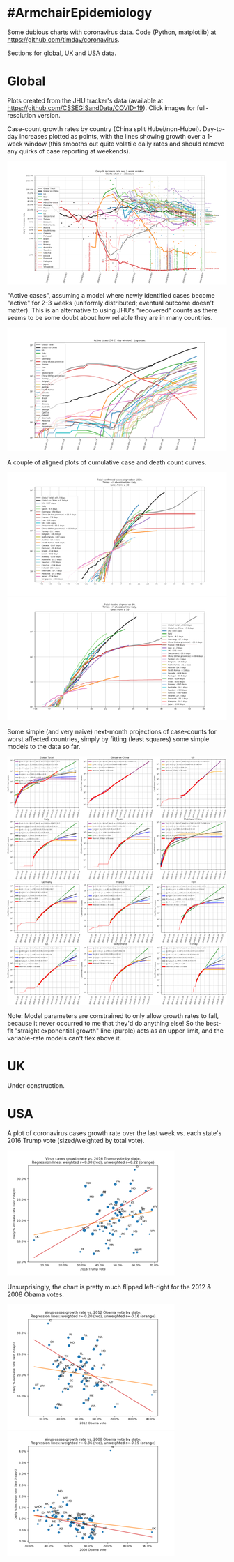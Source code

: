 #ArmchairEpidemiology
=====================

Some dubious charts with coronavirus data.  Code (Python, matplotlib) at <https://github.com/timday/coronavirus>.

Sections for [global](#global), [UK](#uk) and [USA](#usa) data.

Global
======

Plots created from the JHU tracker's data (available at <https://github.com/CSSEGISandData/COVID-19>).
Click images for full-resolution version.

Case-count growth rates by country (China split Hubei/non-Hubei).  Day-to-day increases plotted as points, with the lines showing growth over a 1-week window (this smooths out quite volatile daily rates and should remove any quirks of case reporting at weekends).  

[![Country's growth](img/global/small/growth.png)](img/global/growth.png)

"Active cases", assuming a model where newly identified cases become "active" for 2-3 weeks (uniformly distributed; eventual outcome doesn't matter).  This is an alternative to using JHU's "recovered" counts as there seems to be some doubt about how reliable they are in many countries.

[![Active cases](img/global/small/active-log.png)](img/global/active-log.png)

A couple of aligned plots of cumulative case and death count curves.

[![Aligned cases](img/global/small/aligned-cases.png)](img/global/aligned-cases.png)
[![Aligned deaths](img/global/small/aligned-deaths.png)](img/global/aligned-deaths.png)

Some simple (and very naive) next-month projections of case-counts for worst affected countries, simply by fitting (least squares) some simple models to the data so far.

[![Projections](img/global/small/projections-0.png)](img/global/projections-0.png)
[![Projections](img/global/small/projections-1.png)](img/global/projections-1.png)

Note: Model parameters are constrained to only allow growth rates to fall, because it never occurred to me that they'd do anything else!  So the best-fit "straight exponential growth" line (purple) acts as an upper limit, and the variable-rate models can't flex above it.  

UK
==

Under construction.

USA
===

A plot of coronavirus cases growth rate over the last week vs. each state's 2016 Trump vote (sized/weighted by total vote).

[![Case growth rate vs. 2016 vote](img/usa/small/president-2016.png)](img/usa/president-2016.png)

Unsurprisingly, the chart is pretty much flipped left-right for the 2012 & 2008 Obama votes.

[![Case growth rate vs. 2012 vote](img/usa/small/president-2012.png)](img/usa/president-2012.png)
[![Case growth rate vs. 2008 vote](img/usa/small/president-2008.png)](img/usa/president-2008.png)
